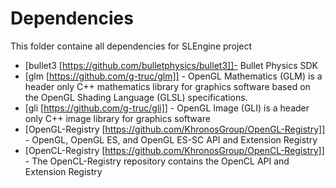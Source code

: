# Dependencies
This folder containe all dependencies for SLEngine project

* [bullet3 [https://github.com/bulletphysics/bullet3]]- Bullet Physics SDK
* [glm [https://github.com/g-truc/glm]] - OpenGL Mathematics (GLM) is a header only C++ mathematics library for graphics software based on the OpenGL Shading Language (GLSL) specifications.
* [gli [https://github.com/g-truc/gli]] - OpenGL Image (GLI) is a header only C++ image library for graphics software
* [OpenGL-Registry [https://github.com/KhronosGroup/OpenGL-Registry]] - OpenGL, OpenGL ES, and OpenGL ES-SC API and Extension Registry
* [OpenCL-Registry [https://github.com/KhronosGroup/OpenCL-Registry]] - The OpenCL-Registry repository contains the OpenCL API and Extension Registry
